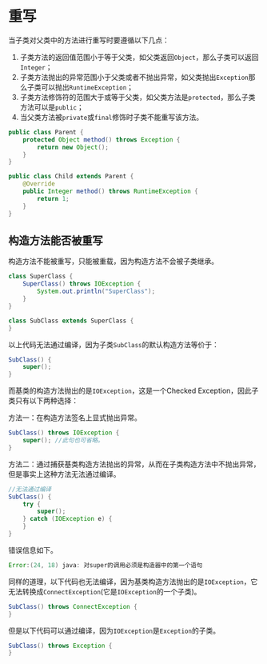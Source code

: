 # 重写

当子类对父类中的方法进行重写时要遵循以下几点：

1. 子类方法的返回值范围小于等于父类，如父类返回`Object`，那么子类可以返回`Integer`；
2. 子类方法抛出的异常范围小于父类或者不抛出异常，如父类抛出`Exception`那么子类可以抛出`RuntimeException`；
3. 子类方法修饰符的范围大于或等于父类，如父类方法是`protected`，那么子类方法可以是`public`；
4. 当父类方法被`private`或`final`修饰时子类不能重写该方法。

```java
public class Parent {
    protected Object method() throws Exception {
        return new Object();
    }
}

public class Child extends Parent {
    @Override
    public Integer method() throws RuntimeException {
        return 1;
    }
}
```

## 构造方法能否被重写

构造方法不能被重写，只能被重载，因为构造方法不会被子类继承。

```java
class SuperClass {
    SuperClass() throws IOException {
        System.out.println("SuperClass");
    }
}

class SubClass extends SuperClass {
}
```

以上代码无法通过编译，因为子类`SubClass`的默认构造方法等价于：

```java
SubClass() {
    super();
}
```

而基类的构造方法抛出的是`IOException`，这是一个Checked Exception，因此子类只有以下两种选择：

方法一：在构造方法签名上显式抛出异常。

```java
SubClass() throws IOException {
    super(); //此句也可省略。
}
```

方法二：通过捕获基类构造方法抛出的异常，从而在子类构造方法中不抛出异常，但是事实上这种方法无法通过编译。

```java
//无法通过编译
SubClass() {
    try {
        super();
    } catch (IOException e) {
    }
}
```

错误信息如下。

```java
Error:(24, 18) java: 对super的调用必须是构造器中的第一个语句
```

同样的道理，以下代码也无法编译，因为基类构造方法抛出的是`IOException`，它无法转换成`ConnectException`(它是`IOException`的一个子类)。

```java
SubClass() throws ConnectException {
}
```

但是以下代码可以通过编译，因为`IOException`是`Exception`的子类。

```java
SubClass() throws Exception {
}
```